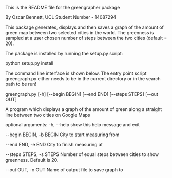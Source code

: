 This is the README file for the greengrapher package

By Oscar Bennett, UCL
Student Number - 14087294

This package generates, displays and then saves a graph of the amount of green map between two selected cities in the world. The greenness is sampled at a user chosen number of steps between the two cities (default = 20).

The package is installed by running the setup.py script:

python setup.py install

The command line interface is shown below. The entry point script greengraph.py either needs to be in the current directory or in the search path to be run!

greengraph.py [-h] [--begin BEGIN] [--end END] [--steps STEPS] [--out OUT]

A program which displays a graph of the amount of green along a straight line
between two cities on Google Maps

optional arguments:
  -h, --help                show this help message and exit

  --begin BEGIN, -b BEGIN   City to start measuring from

  --end END, -e END         City to finish measuring at

  --steps STEPS, -s STEPS   Number of equal steps between cities to show greenness. Default is 20.

  --out OUT, -o OUT         Name of output file to save graph to

